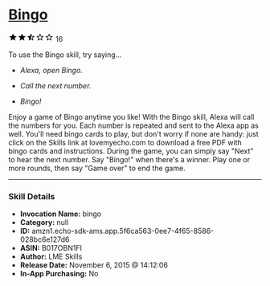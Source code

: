 # [Bingo](http://alexa.amazon.com/#skills/amzn1.echo-sdk-ams.app.5f6ca563-0ee7-4f65-8586-028bc6e127d6)
![2.7 stars](../../images/ic_star_black_18dp_1x.png)![2.7 stars](../../images/ic_star_black_18dp_1x.png)![2.7 stars](../../images/ic_star_half_black_18dp_1x.png)![2.7 stars](../../images/ic_star_border_black_18dp_1x.png)![2.7 stars](../../images/ic_star_border_black_18dp_1x.png) 16

To use the Bingo skill, try saying...

* *Alexa, open Bingo.*

* *Call the next number.*

* *Bingo!*

Enjoy a game of Bingo anytime you like! With the Bingo skill, Alexa will call the numbers for you. Each number is repeated and sent to the Alexa app as well. You'll need bingo cards to play, but don't worry if none are handy: just click on the Skills link at lovemyecho.com to download a free PDF with bingo cards and instructions. During the game, you can simply say "Next" to hear the next number. Say "Bingo!" when there's a winner. Play one or more rounds, then say "Game over" to end the game.

***

### Skill Details

* **Invocation Name:** bingo
* **Category:** null
* **ID:** amzn1.echo-sdk-ams.app.5f6ca563-0ee7-4f65-8586-028bc6e127d6
* **ASIN:** B017OBN1FI
* **Author:** LME Skills
* **Release Date:** November 6, 2015 @ 14:12:06
* **In-App Purchasing:** No
